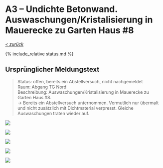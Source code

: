 # A3 &ndash; Undichte Betonwand. Auswaschungen/Kristalisierung in Mauerecke zu Garten Haus #8

_[&lt; zurück](../../index.md)_

{% include_relative status.md %}

## Ursprünglicher Meldungstext

> Status: offen, bereits ein Abstellversuch, nicht nachgemeldet\
> Raum: Abgang TG Nord\
> Beschreibung: Auswaschungen/Kristalisierung in Mauerecke zu Garten Haus #8.\
> -> Bereits ein Abstellversuch unternommen. Vermutlich nur übermalt und nicht zusätzlich mit Dichtmaterial verpresst. Gleiche Auswaschungen traten wieder auf. 

![](Meldung1.png)

![](Meldung2.png)

![](20200423_132201_small.jpg)

![](20200513_120608_small.jpg)

![](20220315_073952_small.jpg)